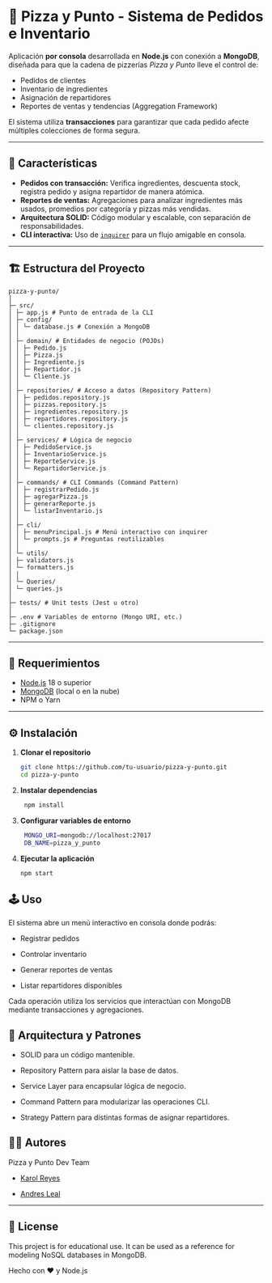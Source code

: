 # 🍕 Pizza y Punto - Sistema de Pedidos e Inventario

Aplicación **por consola** desarrollada en **Node.js** con conexión a **MongoDB**, diseñada para que la cadena de pizzerías *Pizza y Punto* lleve el control de:

- Pedidos de clientes  
- Inventario de ingredientes  
- Asignación de repartidores  
- Reportes de ventas y tendencias (Aggregation Framework)

El sistema utiliza **transacciones** para garantizar que cada pedido afecte múltiples colecciones de forma segura.

---

## 🚀 Características

- **Pedidos con transacción:** Verifica ingredientes, descuenta stock, registra pedido y asigna repartidor de manera atómica.
- **Reportes de ventas:** Agregaciones para analizar ingredientes más usados, promedios por categoría y pizzas más vendidas.
- **Arquitectura SOLID:** Código modular y escalable, con separación de responsabilidades.
- **CLI interactiva:** Uso de [`inquirer`](https://www.npmjs.com/package/inquirer) para un flujo amigable en consola.

---

## 🏗️ Estructura del Proyecto

```
pizza-y-punto/
│
├─ src/
│ ├─ app.js # Punto de entrada de la CLI
│ ├─ config/
│ │ └─ database.js # Conexión a MongoDB
│ │
│ ├─ domain/ # Entidades de negocio (POJOs)
│ │ ├─ Pedido.js
│ │ ├─ Pizza.js
│ │ ├─ Ingrediente.js
│ │ ├─ Repartidor.js
│ │ └─ Cliente.js
│ │
│ ├─ repositories/ # Acceso a datos (Repository Pattern)
│ │ ├─ pedidos.repository.js
│ │ ├─ pizzas.repository.js
│ │ ├─ ingredientes.repository.js
│ │ ├─ repartidores.repository.js
│ │ └─ clientes.repository.js
│ │
│ ├─ services/ # Lógica de negocio
│ │ ├─ PedidoService.js
│ │ ├─ InventarioService.js
│ │ ├─ ReporteService.js
│ │ └─ RepartidorService.js
│ │
│ ├─ commands/ # CLI Commands (Command Pattern)
│ │ ├─ registrarPedido.js
│ │ ├─ agregarPizza.js
│ │ ├─ generarReporte.js
│ │ └─ listarInventario.js
│ │
│ ├─ cli/
│ │ ├─ menuPrincipal.js # Menú interactivo con inquirer
│ │ └─ prompts.js # Preguntas reutilizables
│ │
│ └─ utils/
│ ├─ validators.js
│ └─ formatters.js
│ │
│ └─ Queries/
│ └─ queries.js
│
├─ tests/ # Unit tests (Jest u otro)
│
├─ .env # Variables de entorno (Mongo URI, etc.)
├─ .gitignore
└─ package.json
```


---

## 💾 Requerimientos

- [Node.js](https://nodejs.org/) 18 o superior
- [MongoDB](https://www.mongodb.com/) (local o en la nube)
- NPM o Yarn

---

## ⚙️ Instalación

1. **Clonar el repositorio**
   ```bash
   git clone https://github.com/tu-usuario/pizza-y-punto.git
   cd pizza-y-punto
2. **Instalar dependencias**
   ```bash
    npm install
3. **Configurar variables de entorno**
   ```bash
    MONGO_URI=mongodb://localhost:27017
    DB_NAME=pizza_y_punto
4. **Ejecutar la aplicación**
   ```bash
   npm start
## 🕹️ Uso

El sistema abre un menú interactivo en consola donde podrás:

- Registrar pedidos

- Controlar inventario

- Generar reportes de ventas

- Listar repartidores disponibles

Cada operación utiliza los servicios que interactúan con MongoDB mediante transacciones y agregaciones.

## 📐 Arquitectura y Patrones

- SOLID para un código mantenible.

- Repository Pattern para aislar la base de datos.

- Service Layer para encapsular lógica de negocio.

- Command Pattern para modularizar las operaciones CLI.

- Strategy Pattern para distintas formas de asignar repartidores.

## 👩‍💻 Autores

Pizza y Punto Dev Team

 * [Karol Reyes](https://github.com/KarolainReyes)

 * [Andres Leal](https://github.com/Andre07g)

---

## 📝 License

This project is for educational use. It can be used as a reference for modeling NoSQL databases in MongoDB.

Hecho con ❤️ y Node.js